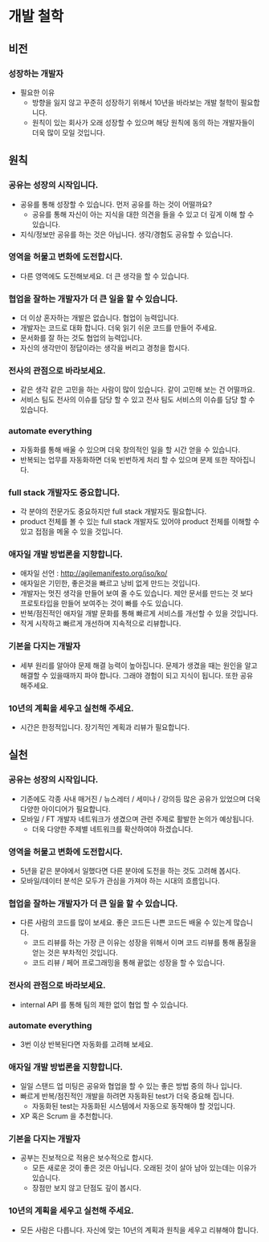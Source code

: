 # 개발 철학

## 비전

### 성장하는 개발자
* 필요한 이유
  * 방향을 잃지 않고 꾸준히 성장하기 위해서 10년을 바라보는 개발 철학이 필요합니다.
  * 원칙이 있는 회사가 오래 성장할 수 있으며 해당 원칙에 동의 하는 개발자들이 더욱 많이 모일 것입니다.
  
## 원칙
### 공유는 성장의 시작입니다.
* 공유를 통해 성장할 수 있습니다. 먼저 공유를 하는 것이 어떨까요?
  * 공유를 통해 자신이 아는 지식을 대한 의견을 들을 수 있고 더 깊게 이해 할 수 있습니다.
* 지식/정보만 공유를 하는 것은 아닙니다. 생각/경험도 공유할 수 있습니다.

### 영역을 허물고 변화에 도전합시다.
* 다른 영역에도 도전해보세요. 더 큰 생각을 할 수 있습니다.

### 협업을 잘하는 개발자가 더 큰 일을 할 수 있습니다.
* 더 이상 혼자하는 개발은 없습니다. 협업이 능력입니다.
* 개발자는 코드로 대화 합니다. 더욱 읽기 쉬운 코드를 만들어 주세요.
* 문서화를 잘 하는 것도 협업의 능력입니다.
* 자신의 생각만이 정답이라는 생각을 버리고 경청을 합시다.

### 전사의 관점으로 바라보세요.
*  같은 생각 같은 고민을 하는 사람이 많이 있습니다. 같이 고민해 보는 건 어떨까요.
* 서비스 팀도 전사의 이슈를 담당 할 수 있고 전사 팀도 서비스의 이슈를 담당 할 수 있습니다.

### automate everything
* 자동화를 통해 배울 수 있으며 더욱 창의적인 일을 할 시간 얻을 수 있습니다.
* 반복되는 업무를 자동화하면 더욱 빈번하게 처리 할 수 있으며 문제 또한 작아집니다.

### full stack 개발자도 중요합니다.
* 각 분야의 전문가도 중요하지만 full stack 개발자도 필요합니다.
* product 전체를 볼 수 있는 full stack 개발자도 있어야 product 전체를 이해할 수 있고 접점을 메울 수 있을 것입니다.

### 애자일 개발 방법론을 지향합니다.
* 애자일 선언 : <http://agilemanifesto.org/iso/ko/>
* 애자일은 기민한, 좋은것을 빠르고 낭비 없게 만드는 것입니다.
* 개발자는 멋진 생각을 만들어 보여 줄 수도 있습니다. 제안 문서를 만드는 것 보다 프로토타입을 만들어 보여주는 것이 빠를 수도 있습니다.
* 반복/점진적인 애자일 개발 문화를 통해 빠르게 서비스를 개선할 수 있을 것입니다.
* 작게 시작하고 빠르게 개선하며 지속적으로 리뷰합니다.

### 기본을 다지는 개발자
* 세부 원리를 알아야 문제 해결 능력이 높아집니다.
문제가 생겼을 때는 원인을 알고 해결할 수 있을때까지 파야 합니다. 그래야 경험이 되고 지식이 됩니다. 또한 공유 해주세요.

### 10년의 계획을 세우고 실천해 주세요.
* 시간은 한정적입니다. 장기적인 계획과 리뷰가 필요합니다.


## 실천

### 공유는 성장의 시작입니다.
* 기존에도 각종 사내 매거진 / 뉴스레터 / 세미나 / 강의등 많은 공유가 있었으며 더욱 다양한 아이디어가 필요합니다.
* 모바일 / FT 개발자 네트워크가 생겼으며 관련 주제로 활발한 논의가 예상됩니다.
  * 더욱 다양한 주제별 네트워크를 확산하여야 하겠습니다.

### 영역을 허물고 변화에 도전합시다.
* 5년을 같은 분야에서 일했다면 다른 분야에 도전을 하는 것도 고려해 봅시다.
* 모바일/데이터 분석은 모두가 관심을 가져야 하는 시대의 흐름입니다.
 
### 협업을 잘하는 개발자가 더 큰 일을 할 수 있습니다.
* 다른 사람의 코드를 많이 보세요. 좋은 코드든 나쁜 코드든 배울 수 있는게 많습니다.
  * 코드 리뷰를 하는 가장 큰 이유는 성장을 위해서 이며 코드 리뷰를 통해 품질을 얻는 것은 부차적인 것입니다.
  * 코드 리뷰 / 페어 프로그래밍을 통해 끝없는 성장을 할 수 있습니다.

### 전사의 관점으로 바라보세요.
* internal API 를 통해 팀의 제한 없이 협업 할 수 있습니다.

### automate everything
* 3번 이상 반복된다면 자동화를 고려해 보세요.

### 애자일 개발 방법론을 지향합니다.
* 일일 스탠드 업 미팅은 공유와 협업을 할 수 있는 좋은 방법 중의 하나 입니다.
* 빠르게 반복/점진적인 개발을 하려면 자동화된 test가 더욱 중요해 집니다.
  * 자동화된 test는 자동화된 시스템에서 자동으로 동작해야 할 것입니다.
* XP 혹은 Scrum 을 추천합니다.

### 기본을 다지는 개발자
* 공부는 진보적으로 적용은 보수적으로 합시다.
  * 모든 새로운 것이 좋은 것은 아닙니다. 오래된 것이 살아 남아 있는데는 이유가 있습니다.
  * 장점만 보지 않고 단점도 깊이 봅시다.

### 10년의 계획을 세우고 실천해 주세요.
* 모든 사람은 다릅니다. 자신에 맞는 10년의 계획과 원칙을 세우고 리뷰해야 합니다.
